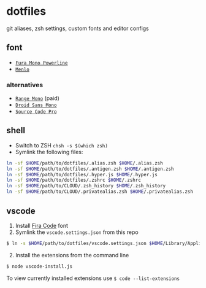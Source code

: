 # dotfiles
git aliases, zsh settings, custom fonts and editor configs

## font
* [`Fura Mono Powerline`](FuraMono-Regular%20Powerline.otf)
* [`Menlo`](Menlo-Regular.ttf)

### alternatives
* [`Range Mono`](https://pilgrimfonts.com/range-mono/) (paid)
* [`Droid Sans Mono`](https://github.com/AlbertoDorado/droid-sans-mono-zeromod)
* [`Source Code Pro`](https://github.com/adobe-fonts/source-code-pro)

## shell
* Switch to ZSH `chsh -s $(which zsh)`
* Symlink the following files:

```bash
ln -sf $HOME/path/to/dotfiles/.alias.zsh $HOME/.alias.zsh
ln -sf $HOME/path/to/dotfiles/.antigen.zsh $HOME/.antigen.zsh
ln -sf $HOME/path/to/dotfiles/.hyper.js $HOME/.hyper.js
ln -sf $HOME/path/to/dotfiles/.zshrc $HOME/.zshrc
ln -sf $HOME/path/to/CLOUD/.zsh_history $HOME/.zsh_history
ln -sf $HOME/path/to/CLOUD/.privatealias.zsh $HOME/.privatealias.zsh
```

## vscode
1. Install [Fira Code](https://github.com/tonsky/FiraCode) font
1. Symlink the `vscode.settings.json` from this repo
```bash
$ ln -s $HOME/path/to/dotfiles/vscode.settings.json $HOME/Library/Application\ Support/Code/User/settings.json
```
2. Install the extensions from the command line
```bash
$ node vscode-install.js
```

To view currently installed extensions use `$ code --list-extensions`
